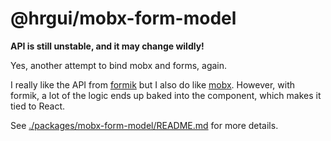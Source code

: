 # @hrgui/mobx-form-model

**API is still unstable, and it may change wildly!**

Yes, another attempt to bind mobx and forms, again. 

I really like the API from [formik](https://github.com/jaredpalmer/formik) but I also do like [mobx](https://github.com/mobxjs/mobx). However, with formik, a lot of the logic ends up baked into the component, which makes it tied to React.

See [./packages/mobx-form-model/README.md](./packages/mobx-form-model/README.md) for more details.